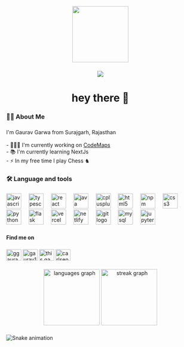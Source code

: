 <div align="center">
  <img height="150" src="https://media.giphy.com/media/3oEjHWbXcpeKhTktXi/giphy.gif"  />
</div>

###

<div align="center">
  <img src="https://visitor-badge.laobi.icu/badge?page_id=gaurav1832.gaurav1832&"  />
</div>

###

<h1 align="center">hey there 👋</h1>

###

<h3 align="left">👩‍💻  About Me</h3>

###

<p align="left">I'm Gaurav Garwa from Surajgarh, Rajasthan<br><br>-  👨🏻‍💻 I'm currently working on <a href="https://github.com/gaurav1832/CodeMaps">CodeMaps<a/> <br>- 📚 I'm currently learning NextJs<br>- ⚡ In my free time I play Chess ♞</p>

###

<h3 align="left">🛠 Language and tools</h3>

###

<div align="left">
  <img src="https://cdn.jsdelivr.net/gh/devicons/devicon/icons/javascript/javascript-original.svg" height="40" alt="javascript logo"  />
  <img width="12" />
  <img src="https://cdn.jsdelivr.net/gh/devicons/devicon/icons/typescript/typescript-original.svg" height="40" alt="typescript logo"  />
  <img width="12" />
  <img src="https://cdn.jsdelivr.net/gh/devicons/devicon/icons/react/react-original.svg" height="40" alt="react logo"  />
  <img width="12" />
  <img src="https://cdn.jsdelivr.net/gh/devicons/devicon/icons/java/java-original.svg" height="40" alt="java logo"  />
  <img width="12" />
  <img src="https://cdn.jsdelivr.net/gh/devicons/devicon/icons/cplusplus/cplusplus-original.svg" height="40" alt="cplusplus logo"  />
  <img width="12" />
  <img src="https://cdn.jsdelivr.net/gh/devicons/devicon/icons/html5/html5-original.svg" height="40" alt="html5 logo"  />
  <img width="12" />
  <img src="https://cdn.jsdelivr.net/gh/devicons/devicon/icons/npm/npm-original-wordmark.svg" height="40" alt="npm logo"  />
  <img width="12" />
  <img src="https://cdn.simpleicons.org/css3/1572B6" height="40" alt="css3 logo"  />
  <img width="12" />
  <img src="https://cdn.jsdelivr.net/gh/devicons/devicon/icons/python/python-original.svg" height="40" alt="python logo"  />
  <img width="12" />
  <img src="https://skillicons.dev/icons?i=flask" height="40" alt="flask logo"  />
  <img width="12" />
  <img src="https://skillicons.dev/icons?i=vercel" height="40" alt="vercel logo"  />
  <img width="12" />
  <img src="https://skillicons.dev/icons?i=netlify" height="40" alt="netlify logo"  />
  <img width="12" />
  <img src="https://cdn.simpleicons.org/git/F05032" height="40" alt="git logo"  />
  <img width="12" />
  <img src="https://cdn.simpleicons.org/mysql/4479A1" height="40" alt="mysql logo"  />
  <img width="12" />
  <img src="https://cdn.simpleicons.org/jupyter/F37626" height="40" alt="jupyter logo"  />
</div>

###

<h4 align="left">Find me on</h4>

###

<p align="left">
<a href="https://twitter.com/ggauravvvvv" target="blank"><img align="center" src="https://raw.githubusercontent.com/rahuldkjain/github-profile-readme-generator/master/src/images/icons/Social/twitter.svg" alt="ggauravvvvv" height="30" width="40" /></a>
<a href="https://linkedin.com/in/gaurav1832" target="blank"><img align="center" src="https://raw.githubusercontent.com/rahuldkjain/github-profile-readme-generator/master/src/images/icons/Social/linked-in-alt.svg" alt="gaurav1832" height="30" width="40" /></a>
<a href="https://instagram.com/this.gaurav" target="blank"><img align="center" src="https://raw.githubusercontent.com/rahuldkjain/github-profile-readme-generator/master/src/images/icons/Social/instagram.svg" alt="this.gaurav" height="30" width="40" /></a>
<a href="https://www.leetcode.com/carlsen_magnus" target="blank"><img align="center" src="https://raw.githubusercontent.com/rahuldkjain/github-profile-readme-generator/master/src/images/icons/Social/leet-code.svg" alt="carlsen_magnus" height="30" width="40" /></a>
</p>

###

<div align="center">
  <img src="https://github-readme-stats.vercel.app/api/top-langs?username=gaurav1832&locale=en&hide_title=true&layout=compact&card_width=320&langs_count=8&theme=dark&hide_border=true&order=2" height="150" alt="languages graph"  />
  <img src="https://streak-stats.demolab.com?user=gaurav1832&locale=en&mode=daily&theme=dark&hide_border=true&border_radius=5&order=3" height="150" alt="streak graph"  />
</div>

###

<img src="https://raw.githubusercontent.com/gaurav1832/gaurav1832/output/snake.svg" alt="Snake animation" />

###


